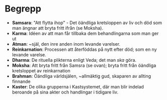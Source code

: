 # Begrepp

- **Samsara**: "Att flytta ihop" - Det öändliga kretsloppen av liv och död som man ängnar att bryta fritt ifrån (se Moksha).
- **Karma**: Idéen av att man får tillbaka dem behandlingarna som man ger ut
- **Atman**: ~själ, den inre anden inom levande varelser.
- **Reinkarnation**: Processen att återföddas på nytt efter död; som en ny levande varelse.
- **Dharma**: De rituella plikterna enligt Veda; det man _ska_ göra.
- **Moksha**: Att bryta fritt från Samsra (se ovan); bryta fritt från öändliga kretsloppet av reinkarnation
- **Brahman**: Öändliga världsjälen, ~allmäktig gud, skaparen av allting finnande
- **Kaster**: De olika grupperna i Kastsystemet, där man blir indelad beroande på sina akter och handlingar i tidigare liv.